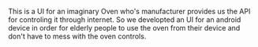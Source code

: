 This is a UI for an imaginary Oven who's manufacturer provides us the API for controling it through internet. So we developted an UI for an android device in order for elderly people to use the oven from their device and don't have to mess with the oven controls.
